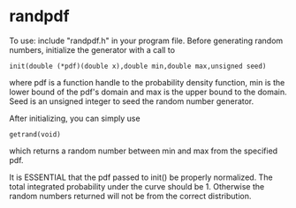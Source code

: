 # randpdf

To use: include "randpdf.h" in your program file. Before generating random 
numbers, initialize the generator with a call to 

	init(double (*pdf)(double x),double min,double max,unsigned seed) 

where pdf is a function handle to the probability density function, min is the 
lower bound of the pdf's domain and max is the upper bound to the domain. 
Seed is an unsigned integer to seed the random number generator. 

After initializing, you can simply use 

	getrand(void) 

which returns a random number between min and max from the specified pdf. 

It is ESSENTIAL that the pdf passed to init() be properly normalized. The 
total integrated probability under the curve should be 1. Otherwise the 
random numbers returned will not be from the correct distribution. 


